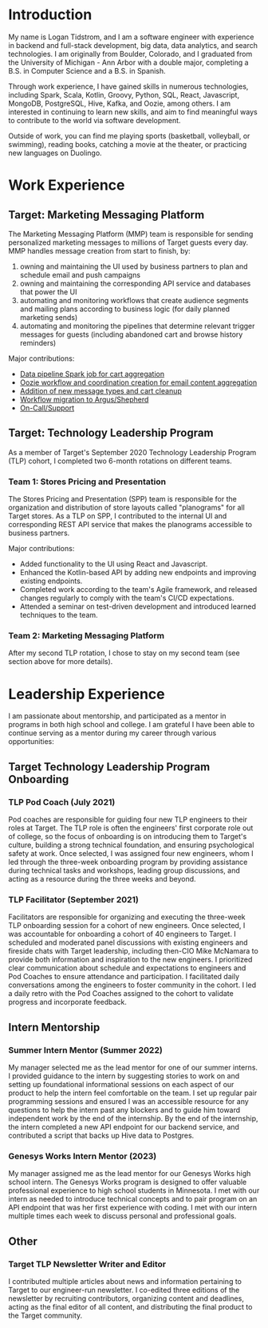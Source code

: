 # Introduction
My name is Logan Tidstrom, and I am a software engineer with experience in backend and full-stack development, big data, data analytics, and search technologies.
I am originally from Boulder, Colorado, and I graduated from the University of Michigan - Ann Arbor with a double major, completing a B.S. in Computer Science and a B.S. in Spanish.

Through work experience, I have gained skills in numerous technologies, including Spark, Scala, Kotlin, Groovy, Python, SQL, React, Javascript, MongoDB, PostgreSQL, Hive, Kafka, and Oozie, among others.
I am interested in continuing to learn new skills, and aim to find meaningful ways to contribute to the world via software development.

Outside of work, you can find me playing sports (basketball, volleyball, or swimming), reading books, catching a movie at the theater, or practicing new languages on Duolingo.


# Work Experience
## Target: Marketing Messaging Platform
The Marketing Messaging Platform (MMP) team is responsible for sending personalized marketing messages to millions of Target guests every day.
MMP handles message creation from start to finish, by:
1) owning and maintaining the UI used by business partners to plan and schedule email and push campaigns
2) owning and maintaining the corresponding API service and databases that power the UI 
3) automating and monitoring workflows that create audience segments and mailing plans according to business logic (for daily planned marketing sends)
4) automating and monitoring the pipelines that determine relevant trigger messages for guests (including abandoned cart and browse history reminders)

Major contributions:
- [Data pipeline Spark job for cart aggregation](mmp-contributions/cart_aggregation.md)
- [Oozie workflow and coordination creation for email content aggregation](mmp-contributions/workflow_coordinator_creation.md)
- [Addition of new message types and cart cleanup](mmp-contributions/new_message_types.md)
- [Workflow migration to Argus/Shepherd](mmp-contributions/shepherd_workflow_migration.md)
- [On-Call/Support](mmp-contributions/on_call_support.md)


## Target: Technology Leadership Program
As a member of Target's September 2020 Technology Leadership Program (TLP) cohort, I completed two 6-month rotations on different teams.

### Team 1: Stores Pricing and Presentation
The Stores Pricing and Presentation (SPP) team is responsible for the organization and distribution of store layouts called "planograms" for all Target stores.
As a TLP on SPP, I contributed to the internal UI and corresponding REST API service that makes the planograms accessible to business partners.

Major contributions:
- Added functionality to the UI using React and Javascript.
- Enhanced the Kotlin-based API by adding new endpoints and improving existing endpoints.
- Completed work according to the team's Agile framework, and released changes regularly to comply with the team's CI/CD expectations.
- Attended a seminar on test-driven development and introduced learned techniques to the team.

### Team 2: Marketing Messaging Platform 
After my second TLP rotation, I chose to stay on my second team (see section above for more details).


# Leadership Experience
I am passionate about mentorship, and participated as a mentor in programs in both high school and college.
I am grateful I have been able to continue serving as a mentor during my career through various opportunities:

## Target Technology Leadership Program Onboarding

### TLP Pod Coach (July 2021)
Pod coaches are responsible for guiding four new TLP engineers to their roles at Target. 
The TLP role is often the engineers' first corporate role out of college, so the focus of onboarding is on introducing them to Target's culture, building a strong technical foundation, and ensuring psychological safety at work.
Once selected, I was assigned four new engineers, whom I led through the three-week onboarding program by providing assistance during technical tasks and workshops, leading group discussions, and acting as a resource during the three weeks and beyond.

### TLP Facilitator (September 2021)
Facilitators are responsible for organizing and executing the three-week TLP onboarding session for a cohort of new engineers.
Once selected, I was accountable for onboarding a cohort of 40 engineers to Target.
I scheduled and moderated panel discussions with existing engineers and fireside chats with Target leadership, including then-CIO Mike McNamara to provide both information and inspiration to the new engineers. 
I prioritized clear communication about schedule and expectations to engineers and Pod Coaches to ensure attendance and participation. 
I facilitated daily conversations among the engineers to foster community in the cohort. 
I led a daily retro with the Pod Coaches assigned to the cohort to validate progress and incorporate feedback.

## Intern Mentorship

### Summer Intern Mentor (Summer 2022)
My manager selected me as the lead mentor for one of our summer interns.
I provided guidance to the intern by suggesting stories to work on and setting up foundational informational sessions on each aspect of our product to help the intern feel comfortable on the team.
I set up regular pair programming sessions and ensured I was an accessible resource for any questions to help the intern past any blockers and to guide him toward independent work by the end of the internship.
By the end of the internship, the intern completed a new API endpoint for our backend service, and contributed a script that backs up Hive data to Postgres.

### Genesys Works Intern Mentor (2023)
My manager assigned me as the lead mentor for our Genesys Works high school intern.
The Genesys Works program is designed to offer valuable professional experience to high school students in Minnesota.
I met with our intern as needed to introduce technical concepts and to pair program on an API endpoint that was her first experience with coding.
I met with our intern multiple times each week to discuss personal and professional goals.

## Other

### Target TLP Newsletter Writer and Editor
I contributed multiple articles about news and information pertaining to Target to our engineer-run newsletter.
I co-edited three editions of the newsletter by recruiting contributors, organizing content and deadlines, acting as the final editor of all content, and distributing the final product to the Target community.
